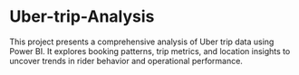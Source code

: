 # Uber-trip-Analysis
This project presents a comprehensive analysis of Uber trip data using Power BI. It explores booking patterns, trip metrics, and location insights to uncover trends in rider behavior and operational performance.
